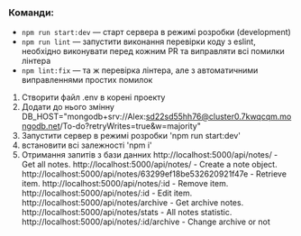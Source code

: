### Команди:

- `npm run start:dev` &mdash; старт сервера в режимі розробки (development)
- `npm run lint` &mdash; запустити виконання перевірки коду з eslint, необхідно виконувати перед кожним PR та виправляти всі помилки лінтера
- `npm lint:fix` &mdash; та ж перевірка лінтера, але з автоматичними виправленнями простих помилок

1. Створити файл .env в корені проекту
2. Додати до нього змінну DB_HOST="mongodb+srv://Alex:sd22sd55hh76@cluster0.7kwqcqm.mongodb.net/To-do?retryWrites=true&w=majority"
3. Запустити сервер в режимі розробки 'npm run start:dev'
4. встановити всі залежності 'npm i'
5. Отримання запитів з бази данних
   http://localhost:5000/api/notes/ - Get all notes.
   http://localhost:5000/api/notes/ - Create a note object.
   http://localhost:5000/api/notes/63299ef18be532620921f47e - Retrieve item.
   http://localhost:5000/api/notes/:id - Remove item.
   http://localhost:5000/api/notes/:id - Edit item.
   http://localhost:5000/api/notes/archive - Get archive notes.
   http://localhost:5000/api/notes/stats - All notes statistic.
   http://localhost:5000/api/notes/:id/archive - Change archive or not
